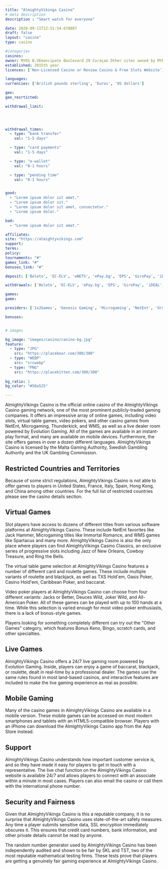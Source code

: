 ```yaml
---
title: "AlmightyVikings Casino"
# meta description
description : "Smart watch for everyone"

date: 2020-09-11T12:51:54.678887
draft: false
layout: "casino" 
type: casino

#categories
casinos: 
owner: MYEG B.VEmancipate Boulevard 29 Curaçao Other sites owned by MYEG B.V. include VegasBerry, Sugar Casino, Mucho Vegas Casino, and HappyHugo See How They Compare
established: 2015th year
licences: ['Non-Licensed Casino or Review Casino & Free Slots Website']

languages: 
currencies: ['British pounds sterling', 'Euros', 'US dollars']

geo: 
geo_resrticted: 

withdrawal_limit:

  
  

withdrawal_times:
  - type: "bank transfer"
    val: "1-5 days"

  - type: "card payments"
    val: "1-5 days"

  - type: "e-wallet"
    val: "0-1 hours"

  - type: "pending time"
    val: "0-1 hours"


good:
  - "Lorem ipsum dolor sit amet."
  - "Lorem ipsum dolor sit."
  - "Lorem ipsum dolor sit amet, consectetur."
  - "Lorem ipsum dolor."

bad:
  - "Lorem ipsum dolor sit amet."

affiliates: 
site: "https://almightyvikings.com"
support: 
terms:
policy:
tournaments: "#"
games_link: "#"
bonuses_link: "#"

deposit: ['Boleto', 'EC-ELV', 'eNETS', 'ePay.bg', 'EPS', 'GiroPay', 'iDEAL', 'Lobanet', 'Maestro', 'MasterCard', 'Multibanco', 'Neosurf', 'Neteller', 'POLi', 'Przelewy24', 'Skrill', 'Trustly', 'Visa', 'WebMoney', 'Yandex Money', 'Payolution', 'Paytrail']

withdrawals: ['Boleto', 'EC-ELV', 'ePay.bg', 'EPS', 'GiroPay', 'iDEAL', 'Lobanet', 'Maestro', 'MasterCard', 'Multibanco', 'Neosurf', 'Neteller', 'Skrill', 'Visa', 'eNETS', 'POLi', 'Przelewy24', 'Trustly', 'WebMoney', 'Yandex Money', 'Payolution', 'Paytrail']

games: 
game:

providers: ['1x2Games', 'Genesis Gaming', 'Microgaming', 'NetEnt', 'Oryx Gaming', 'Rabcat']

bonuses:


# images

bg_image: "images/casino/casino-bg.jpg"  
feature:
  - type: "JPG" 
    src: "https://placebear.com/300/300"
  - type: "WEBP"
    src: "srcwebp"
  - type: "PNG"
    src: "https://placekitten.com/300/300"  
 
bg_ratio: 1 
bg_color: "#58a525"  

---
```


AlmightyVikings Casino is the official online casino of the AlmightyVikings Casino gaming network, one of the most prominent publicly-traded gaming companies. It offers an impressive array of online games, including video slots, virtual table games, video pokers, and other casino games from NetEnt, Microgaming, Thunderkick, and WMS, as well as a live dealer room powered by Evolution Gaming. All of the games are available in an instant-play format, and many are available on mobile devices. Furthermore, the site offers games in over a dozen different languages. AlmightyVikings Casino is licensed by the Malta Gaming Authority, Swedish Gambling Authority and the UK Gambling Commission.

## Restricted Countries and Territories
Because of some strict regulations, AlmightyVikings Casino is not able to offer games to players in United States, France, Italy, Spain, Hong Kong, and China among other countries. For the full list of restricted countries please see the casino details section.

## Virtual Games
Slot players have access to dozens of different titles from various software platforms at AlmightyVikings Casino. These include NetEnt favorites like Jack Hammer, Microgaming titles like Immortal Romance, and WMS games like Spartacus and many more. AlmightyVikings Casino is also the only place where players can find AlmightyVikings Casino Classics, an exclusive series of progressive slots including Jazz of New Orleans, Cowboy Treasure, and Ring the Bells.

The virtual table game selection at AlmightyVikings Casino features a number of different card and roulette games. These include multiple variants of roulette and blackjack, as well as TXS Hold'em, Oasis Poker, Casino Hold'em, Caribbean Poker, and baccarat.

Video poker players at AlmightyVikings Casino can choose from four different variants: Jacks or Better, Deuces Wild, Joker Wild, and All-American Poker. All of these games can be played with up to 100 hands at a time. While this selection is varied enough for most video poker enthusiasts, there is a lack of bonus-style games.

Players looking for something completely different can try out the "Other Games" category, which features Bonus Keno, Bingo, scratch cards, and other specialties.

## Live Games
AlmightyVikings Casino offers a 24/7 live gaming room powered by Evolution Gaming. Inside, players can enjoy a game of baccarat, blackjack, or roulette, dealt in real-time by a professional dealer. The games use the same rules found in most land-based casinos, and interactive features are included to make the live gaming experience as real as possible.

## Mobile Gaming
Many of the casino games in AlmightyVikings Casino are available in a mobile version. These mobile games can be accessed on most modern smartphones and tablets with an HTML5-compatible browser. Players with an iPhone can download the AlmightyVikings Casino app from the App Store instead.

## Support
AlmightyVikings Casino understands how important customer service is, and so they have made it easy for players to get in touch with a representative. The live chat function on the AlmightyVikings Casino website is available 24/7 and allows players to connect with an associate within a minute in most cases. Players can also email the casino or call them with the international phone number.

## Security and Fairness
Given that AlmightyVikings Casino is this a reputable company, it is no surprise that AlmightyVikings Casino uses state-of-the-art safety measures. Any time a player submits sensitive data, SSL encryption immediately obscures it. This ensures that credit card numbers, bank information, and other private details cannot be read by anyone.

The random number generator used by AlmightyVikings Casino has been independently audited and shown to be fair by SKL and TST, two of the most reputable mathematical testing firms. These tests prove that players are getting a genuinely fair gaming experience at AlmightyVikings Casino.
